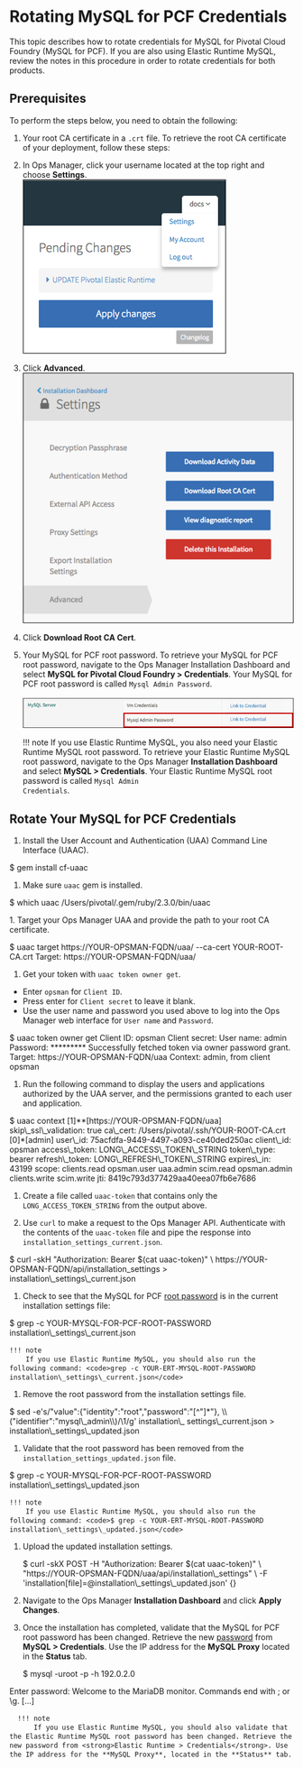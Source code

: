 # Rotating MySQL for PCF Credentials

This topic describes how to rotate credentials for MySQL for Pivotal Cloud Foundry (MySQL for PCF). If you are also using Elastic Runtime MySQL, review the notes in this procedure in order to rotate credentials for both products.

## Prerequisites

To perform the steps below, you need to obtain the following:

1. Your root CA certificate in a `.crt` file. To retrieve the root CA certificate of your deployment, follow these steps:

  1. In Ops Manager, click your username located at the top right and choose **Settings**.<br>
    ![User Dropdown](images/credential-rotation-1.png)
  1. Click **Advanced**.<br>
      ![User Settings](images/credential-rotation-2.png)

  1. Click **Download Root CA Cert**.

1. Your MySQL for PCF root password. To retrieve your MySQL for PCF root password, navigate to the Ops Manager Installation Dashboard and select <strong>MySQL for Pivotal Cloud Foundry > Credentials</strong>. Your MySQL for PCF root password is called `Mysql Admin Password`.<br><br>
  ![P-Mysql Creds](images/p-mysql-cred.png)<br>

    !!! note 
        If you use Elastic Runtime MySQL, you also need your Elastic Runtime MySQL root password. To retrieve your Elastic Runtime MySQL root password, navigate to the Ops Manager <strong>Installation Dashboard</strong> and select <strong>MySQL > Credentials</strong>. Your Elastic Runtime MySQL root password is called <code>Mysql Admin Credentials</code>.

## Rotate Your MySQL for PCF Credentials

1. Install the User Account and Authentication (UAA) Command Line Interface (UAAC).
  <p class="terminal">$ gem install cf-uaac</p>

1. Make sure `uaac` gem is installed.
  <p class="terminal">$ which uaac
    /Users/pivotal/.gem/ruby/2.3.0/bin/uaac</p>
1. Target your Ops Manager UAA and provide the path to your root CA certificate. 
  <p class="terminal">$ uaac target <span>https</span>://YOUR-OPSMAN-FQDN/uaa/ --ca-cert YOUR-ROOT-CA.crt 
  Target: <span>https<span>://YOUR-OPSMAN-FQDN/uaa/</p>

1. Get your token with `uaac token owner get`. 
  * Enter `opsman` for `Client ID`.
  * Press enter for `Client secret` to leave it blank. 
  * Use the user name and password you used above to log into the Ops Manager web interface for `User name` and `Password`.
  <p class="terminal">$ uaac token owner get
  Client ID:  opsman
  Client secret:
  User name:  admin
  Password:  *********
  Successfully fetched token via owner password grant.
  Target: <span>https</span>://YOUR-OPSMAN-FQDN/uaa
  Context: admin, from client opsman</p>

1. Run the following command to display the users and applications authorized by the UAA server, and the permissions granted to each user and application.
  <p class="terminal">$ uaac context
  [1]<span>*</span><span>*</span>[<span>https</span>://YOUR-OPSMAN-FQDN/uaa]
  skip\_ssl\_validation: true
  ca\_cert: /Users/pivotal/.ssh/YOUR-ROOT-CA.crt
  [0]*[admin]
  user\_id: 75acfdfa-9449-4497-a093-ce40ded250ac
  client\_id: opsman
  access\_token: LONG\_ACCESS\_TOKEN\_STRING
  token\_type: bearer
  refresh\_token: LONG\_REFRESH\_TOKEN\_STRING
  expires\_in: 43199
  scope: clients.read opsman.user uaa.admin scim.read opsman.admin clients.write scim.write
  jti: 8419c793d377429aa40eea07fb6e7686</p>

1. Create a file called `uaac-token` that contains only the <code>LONG\_ACCESS\_TOKEN\_STRING</code> from the output above. 

1. Use `curl` to make a request to the Ops Manager API. Authenticate with the contents of the `uaac-token` file and pipe the response into `installation_settings_current.json`.
<p class="terminal">$ curl -skH "Authorization: Bearer $(cat uaac-token)" \
  <span>https:</span>//YOUR-OPSMAN-FQDN/api/installation_settings > installation\_settings\_current.json</p>

1. Check to see that the MySQL for PCF [root password](#prereqs) is in the current installation settings file:
  <p class="terminal">$ grep -c YOUR-MYSQL-FOR-PCF-ROOT-PASSWORD installation\_settings\_current.json</p>

    !!! note 
        If you use Elastic Runtime MySQL, you should also run the following command: <code>grep -c YOUR-ERT-MYSQL-ROOT-PASSWORD installation\_settings\_current.json</code>

1. Remove the root password from the installation settings file.
  <p class="terminal">$ sed -e's/"value":{"identity":"root","password":"[^"]*"},
    \\("identifier":"mysql\_admin\\)/\1/g' installation\_
    settings\_current.json > installation\_settings\_updated.json</p>

1. Validate that the root password has been removed from the `installation_settings_updated.json` file.
  <p class="terminal">$ grep -c YOUR-MYSQL-FOR-PCF-ROOT-PASSWORD 
    installation\_settings\_updated.json</p>

    !!! note 
        If you use Elastic Runtime MySQL, you should also run the following command: <code>$ grep -c YOUR-ERT-MYSQL-ROOT-PASSWORD installation\_settings\_updated.json</code>

1. Upload the updated installation settings.
   <p class="terminal">$ curl -skX POST -H "Authorization: Bearer $(cat uaac-token)" \ 
    "<span>https</span>://YOUR-OPSMAN-FQDN/uaa/api/installation\_settings" \
    -F 'installation[file]=@installation\_settings\_updated.json' {}</p>

1. Navigate to the Ops Manager **Installation Dashboard** and click **Apply Changes**.

1. Once the installation has completed, validate that the MySQL for PCF root password has been changed. Retrieve the new [password](#prereqs) from <strong>MySQL > Credentials</strong>. Use the IP address for the **MySQL Proxy** located in the **Status** tab.
   <p class="terminal">$ mysql -uroot -p -h 192.0.2.0
  Enter password:
  Welcome to the MariaDB monitor.  Commands end with ; or \g.
  [...]</p>

      !!! note 
          If you use Elastic Runtime MySQL, you should also validate that the Elastic Runtime MySQL root password has been changed. Retrieve the new password from <strong>Elastic Runtime > Credentials</strong>. Use the IP address for the **MySQL Proxy**, located in the **Status** tab.
